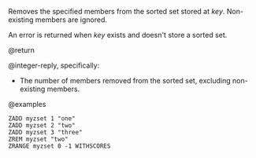 Removes the specified members from the sorted set stored at _key_.
Non-existing members are ignored.

An error is returned when _key_ exists and doesn't store a sorted set.

@return

@integer-reply, specifically:

* The number of members removed from the sorted set, excluding non-existing members.

@examples

```cli
ZADD myzset 1 "one"
ZADD myzset 2 "two"
ZADD myzset 3 "three"
ZREM myzset "two"
ZRANGE myzset 0 -1 WITHSCORES
```

